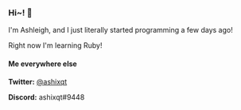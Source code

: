 ### Hi~! 💞

I'm Ashleigh, and I just literally started programming a few days ago!

Right now I'm learning Ruby!

#### Me everywhere else
**Twitter:** [@ashixqt](twitter.com/ashixqt)

**Discord:** ashixqt#9448
